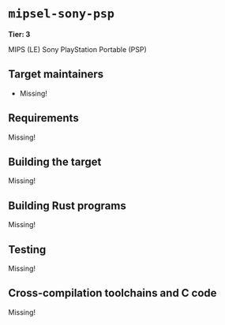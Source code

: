 # `mipsel-sony-psp`

**Tier: 3**

MIPS (LE) Sony PlayStation Portable (PSP)

## Target maintainers

- Missing!

## Requirements

Missing!

## Building the target

Missing!

## Building Rust programs

Missing!

## Testing

Missing!

## Cross-compilation toolchains and C code

Missing!
